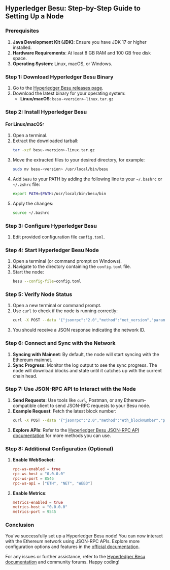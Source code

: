 ## Hyperledger Besu: Step-by-Step Guide to Setting Up a Node

### Prerequisites

1. **Java Development Kit (JDK)**: Ensure you have JDK 17 or higher installed.
2. **Hardware Requirements**: At least 8 GB RAM and 100 GB free disk space.
3. **Operating System**: Linux, macOS, or Windows.

### Step 1: Download Hyperledger Besu Binary

1. Go to the [Hyperledger Besu releases page](https://github.com/hyperledger/besu/releases/tag/23.1.0).
2. Download the latest binary for your operating system:
   - **Linux/macOS**: `besu-<version>-linux.tar.gz`

### Step 2: Install Hyperledger Besu

#### For Linux/macOS:

1. Open a terminal.
2. Extract the downloaded tarball:
   ```bash
   tar -xzf besu-<version>-linux.tar.gz
   ```
3. Move the extracted files to your desired directory, for example:
   ```bash
   sudo mv besu-<version> /usr/local/bin/besu
   ```
4. Add `besu` to your PATH by adding the following line to your `~/.bashrc` or `~/.zshrc` file:
   ```bash
   export PATH=$PATH:/usr/local/bin/besu/bin
   ```
5. Apply the changes:
   ```bash
   source ~/.bashrc
   ```

### Step 3: Configure Hyperledger Besu

1. Edit provided configuration file `config.toml`.

### Step 4: Start Hyperledger Besu Node

1. Open a terminal (or command prompt on Windows).
2. Navigate to the directory containing the `config.toml` file.
3. Start the node:
   ```bash
   besu --config-file=config.toml
   ```

### Step 5: Verify Node Status

1. Open a new terminal or command prompt.
2. Use `curl` to check if the node is running correctly:
   ```bash
   curl -X POST --data '{"jsonrpc":"2.0","method":"net_version","params":[],"id":1}' http://localhost:8545
   ```
3. You should receive a JSON response indicating the network ID.

### Step 6: Connect and Sync with the Network

1. **Syncing with Mainnet**: By default, the node will start syncing with the Ethereum mainnet.
2. **Sync Progress**: Monitor the log output to see the sync progress. The node will download blocks and state until it catches up with the current chain head.

### Step 7: Use JSON-RPC API to Interact with the Node

1. **Send Requests**: Use tools like `curl`, Postman, or any Ethereum-compatible client to send JSON-RPC requests to your Besu node.
2. **Example Request**: Fetch the latest block number:
   ```bash
   curl -X POST --data '{"jsonrpc":"2.0","method":"eth_blockNumber","params":[],"id":1}' http://localhost:8545
   ```
3. **Explore APIs**: Refer to the [Hyperledger Besu JSON-RPC API documentation](https://besu.hyperledger.org/en/stable/Reference/API-Methods/) for more methods you can use.

### Step 8: Additional Configuration (Optional)

1. **Enable WebSocket**:
   ```toml
   rpc-ws-enabled = true
   rpc-ws-host = "0.0.0.0"
   rpc-ws-port = 8546
   rpc-ws-api = ["ETH", "NET", "WEB3"]
   ```

2. **Enable Metrics**:
   ```toml
   metrics-enabled = true
   metrics-host = "0.0.0.0"
   metrics-port = 9545
   ```

### Conclusion

You've successfully set up a Hyperledger Besu node! You can now interact with the Ethereum network using JSON-RPC APIs. Explore more configuration options and features in the [official documentation](https://besu.hyperledger.org/).

For any issues or further assistance, refer to the [Hyperledger Besu documentation](https://besu.hyperledger.org/) and community forums. Happy coding!
